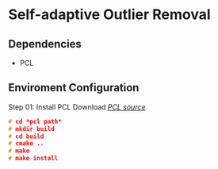 # Self-adaptive Outlier Removal
## Dependencies
* PCL

## Enviroment Configuration
Step 01: Install PCL
Download [*PCL source*](https://github.com/PointCloudLibrary/pcl/releases)
```c++
# cd *pcl path*
# mkdir build
# cd build
# cmake ..
# make
# make install
```
